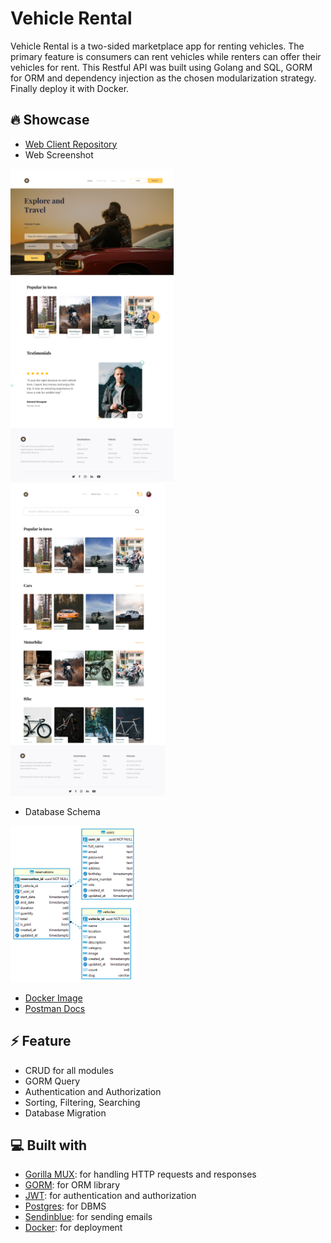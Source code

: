 # Vehicle Rental

Vehicle Rental is a two-sided marketplace app for renting vehicles. The primary feature is consumers can rent vehicles while renters can offer their vehicles for rent. This Restful API was built using Golang and SQL, GORM for ORM and dependency injection as the chosen modularization strategy. Finally deploy it with Docker.

## 🔥 Showcase

- [Web Client Repository](https://github.com/rfauzi44/vehicle-rental-web)
- Web Screenshot
<p float="left">
<img src="app1.png" alt="Alt text" height="500">
<img src="app2.png" alt="Alt text" height="500">
</p>

- Database Schema

<img src="db-vehicle-rental.png" alt="Alt text" height="250">

- [Docker Image](https://hub.docker.com/r/rfauzi/vehicle-rental-backend)
- [Postman Docs](https://documenter.getpostman.com/view/25042327/2s93JtQPPz)

## ⚡ Feature

- CRUD for all modules
- GORM Query
- Authentication and Authorization
- Sorting, Filtering, Searching
- Database Migration

## 💻 Built with

- [Gorilla MUX](https://github.com/gorilla/mux): for handling HTTP requests and responses
- [GORM](https://github.com/go-gorm/gorm): for ORM library
- [JWT](https://github.com/golang-jwt/jwt): for authentication and authorization
- [Postgres](https://github.com/postgres/postgres): for DBMS
- [Sendinblue](https://github.com/sendinblue/APIv3-go-library): for sending emails
- [Docker](https://github.com/docker): for deployment
